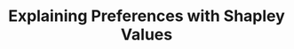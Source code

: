 ---
layout: default
title: "Explaining Preferences with Shapley Values"
authors: Hu Robert*, <ins>Siu Lun Chau*</ins>, Jaime Ferrando Huertas, Dino Sejdinovic
venue: Conference on Neural Information Processing Systems (NeurIPS)
year: 2022
pdf: https://proceedings.neurips.cc/paper_files/paper/2022/file/b1656d20067ca7c84a33785c4083a75e-Paper-Conference.pdf
code:
doi:
---